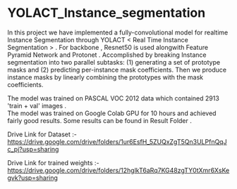# YOLACT_Instance_segmentation
In this project we have implemented a fully-convolutional model for realtime  Instance Segmentation through YOLACT < Real Time Instance Segmentation > .
For backbone , Resnet50 is used alongwith Feature Pyramid Network and Protonet . Accomplished by breaking Instance segmentation into two parallel subtasks: (1) generating a set of prototype masks and (2) predicting per-instance mask coefficients. Then we produce instance masks by linearly combining the prototypes with the mask coefficients.

The model was trained on PASCAL VOC 2012 data which contained 2913 'train + val' images .  
The model was trained on Google Colab GPU for 10 hours and achieved fairly good results. Some results can be found in Result Folder .

Drive Link for Dataset :- 
https://drive.google.com/drive/folders/1ur6EsfH_5ZUQxZgT5Qn3ULPfnQqJc_pj?usp=sharing

Drive Link for trained weights :- 
https://drive.google.com/drive/folders/12hglkT6aRq7KG48zgTY0tXmr6XsKegvk?usp=sharing

